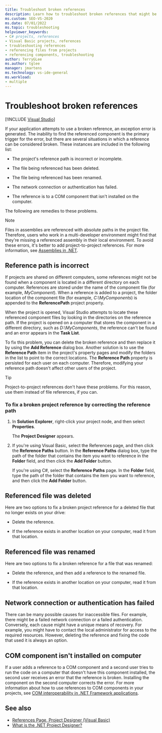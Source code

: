 ```yaml
---
title: Troubleshoot broken references
description: Learn how to troubleshoot broken references that might be caused by something other than your application's inability to find the referenced component.
ms.custom: SEO-VS-2020
ms.date: 07/01/2022
ms.topic: troubleshooting
helpviewer_keywords:
- C# projects, references
- Visual Basic projects, references
- troubleshooting references
- referencing files from projects
- referencing components, troubleshooting
author: TerryGLee
ms.author: tglee
manager: jmartens
ms.technology: vs-ide-general
ms.workload:
- multiple
---
```

# Troubleshoot broken references

 [!INCLUDE [Visual Studio](~/includes/applies-to-version/vs-windows-only.md)]

If your application attempts to use a broken reference, an exception error is generated. The inability to find the referenced component is the primary trigger for the error, but there are several situations in which a reference can be considered broken. These instances are included in the following list:

- The project's reference path is incorrect or incomplete.

- The file being referenced has been deleted.

- The file being referenced has been renamed.

- The network connection or authentication has failed.

- The reference is to a COM component that isn't installed on the computer.

The following are remedies to these problems.

> [!NOTE]
> Files in assemblies are referenced with absolute paths in the project file. Therefore, users who work in a multi-developer environment might find that they're missing a referenced assembly in their local environment. To avoid these errors, it's better to add project-to-project references. For more information, see [Assemblies in .NET](/dotnet/standard/assembly/).

## Reference path is incorrect

If projects are shared on different computers, some references might not be found when a component is located in a different directory on each computer. References are stored under the name of the component file (for example, *MyComponent*). When a reference is added to a project, the folder location of the component file (for example, *C:\MyComponents*) is appended to the **ReferencePath** project property.

When the project is opened, Visual Studio attempts to locate these referenced component files by looking in the directories on the reference path. If the project is opened on a computer that stores the component in a different directory, such as *D:\MyComponents*, the reference can't be found and an error appears in the **Task List**.

To fix this problem, you can delete the broken reference and then replace it by using the **Add Reference** dialog box. Another solution is to use the **Reference Path** item in the project's property pages and modify the folders in the list to point to the correct locations. The **Reference Path** property is persisted for each user on each computer. Therefore, modifying your reference path doesn't affect other users of the project.

> [!TIP]
> Project-to-project references don't have these problems. For this reason, use them instead of file references, if you can.

### To fix a broken project reference by correcting the reference path

1. In **Solution Explorer**, right-click your project node, and then select **Properties**.

   The **Project Designer** appears.

1. If you're using Visual Basic, select the References page, and then click the **Reference Paths** button. In the **Reference Paths** dialog box, type the path of the folder that contains the item you want to reference in the **Folder** field, and then click the **Add Folder** button.

    If you're using C#, select the **Reference Paths** page. In the **Folder** field, type the path of the folder that contains the item you want to reference, and then click the **Add Folder** button.

## Referenced file was deleted

Here are two options to fix a broken project reference for a deleted file that no longer exists on your drive:

- Delete the reference.

- If the reference exists in another location on your computer, read it from that location.

## Referenced file was renamed

Here are two options to fix a broken reference for a file that was renamed:

- Delete the reference, and then add a reference to the renamed file.

- If the reference exists in another location on your computer, read it from that location.

## Network connection or authentication has failed

There can be many possible causes for inaccessible files. For example, there might be a failed network connection or a failed authentication. Conversely, each cause might have a unique means of recovery. For example, you might have to contact the local administrator for access to the required resources. However, deleting the reference and fixing the code that used it is always an option.

## COM component isn't installed on computer

If a user adds a reference to a COM component and a second user tries to run the code on a computer that doesn't have this component installed, the second user receives an error that the reference is broken. Installing the component on the second computer corrects the error. For more information about how to use references to COM components in your projects, see [COM interoperability in .NET Framework applications](/dotnet/visual-basic/programming-guide/com-interop/com-interoperability-in-net-framework-applications).

## See also

- [References Page, Project Designer (Visual Basic)](../ide/reference/references-page-project-designer-visual-basic.md)
- [What is the .NET Project Designer?](reference/project-properties-reference.md)
